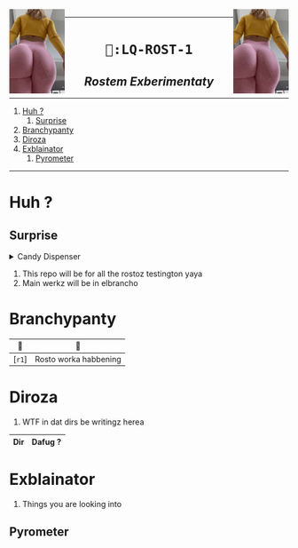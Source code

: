 
<img src="./l/l.gif" align="right" width="100">
<img src="./l/l.gif" align="left" width="100">

----

<h1 align="center"><code> 🦼:LQ-ROST-1 </code></h1>
<h2 align="center"><i> Rostem Exberimentaty </i></h2>

----
1. [Huh ?](#huh-)
   1. [Surprise](#surprise)
2. [Branchypanty](#branchypanty)
3. [Diroza](#diroza)
4. [Exblainator](#exblainator)
   1. [Pyrometer](#pyrometer)

----

# Huh ?

## Surprise 

<details>
   
   <summary> Candy Dispenser  </summary>
   
https://user-images.githubusercontent.com/123171512/225709365-18df1898-34ac-49ef-b53e-d7787e192d99.mp4

</details>

1. This repo will be for all the rostoz testington yaya
2. Main werkz will be in elbrancho 

# Branchypanty 

🥼 | 🥼
|:--:|:--:|
[`r1`] | Rosto worka habbening


# Diroza

1. WTF in dat dirs be writingz herea 

Dir | Dafug ?
|:--:|:--:|


# Exblainator 

1. Things you are looking into 


## Pyrometer 

